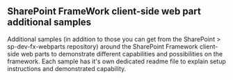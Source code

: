 ## SharePoint FrameWork client-side web part additional samples

Additional samples (in addition to those you can get from the SharePoint > sp-dev-fx-webparts repository) around the SharePoint Framework client-side web parts to demonstrate different capabilities and possibilities on the framework. Each sample has it's own dedicated readme file to explain setup instructions and demonstrated capability.